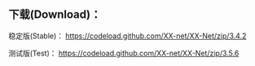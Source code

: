 
## 下载(Download)：
稳定版(Stable)：
https://codeload.github.com/XX-net/XX-Net/zip/3.4.2


测试版(Test)：
https://codeload.github.com/XX-net/XX-Net/zip/3.5.6


